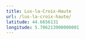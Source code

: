 ```yaml
---
title: Lus-la-Croix-Haute
url: /lus-la-croix-haute/
latitude: 44.6656131
longitude: 5.706213900000001
---
```

